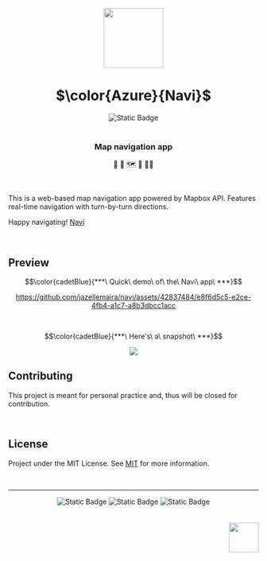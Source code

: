 <div align="center">

  <img src="https://github.com/jazellemaira/navi/assets/42837484/75075ee4-d5d1-425d-95a3-7f1df3eb707f" width="120" height="120">

# $\color{Azure}{Navi}$

<img alt="Static Badge" src="https://img.shields.io/badge/jazellemaira-black?style=flat&label=Built%20with%20%E2%99%A5&labelColor=black&color=void">
  <br />
  <br />

<h3> Map navigation app </h3>
<p>🚦 🚗  🗺️ 🚶 🚴‍♀️ </p>
<br />
</div>
<p>This is a web-based map navigation app powered by Mapbox API. Features real-time navigation with turn-by-turn directions. </p>

Happy navigating! [Navi](https://jazellemaira.github.io/navi/)

<br />

## Preview

<div align="center">

$$\color{cadetBlue}{***\ Quick\ demo\ of\ the\ Navi\ app\ ***}$$

https://github.com/jazellemaira/navi/assets/42837484/e8f6d5c5-e2ce-4fb4-a1c7-a8b3dbcc1acc


</div>

<br />


$$\color{cadetBlue}{***\ Here's\ a\ snapshot\ ***}$$

<div align="center">
<img src="https://github.com/jazellemaira/navi/assets/42837484/a4a287ec-ec79-440a-80d3-a9eba09860a8">  
</div>

## Contributing

This project is meant for personal practice and, thus will be closed for contribution.

<br />

## License

Project under the MIT License. See [MIT](https://choosealicense.com/licenses/mit/) for more information.

<br />

----

<div align="center">
 <img alt="Static Badge" src="https://img.shields.io/badge/JavaScript-black?style=flat&logo=javascript&logoColor=yellow&color=black">
 <img alt="Static Badge" src="https://img.shields.io/badge/CSS-black?style=flat&logo=CSS3&logoColor=cyan&color=black">  
  <img alt="Static Badge" src="https://img.shields.io/badge/HTML-black?style=flat&logo=HTML5&logoColor=red&color=black">
</div>

<br />
<br />

<div align="right">
  <img src=https://github.com/jazellemaira/navi/assets/42837484/75075ee4-d5d1-425d-95a3-7f1df3eb707f width="60" height="60">
</div>
